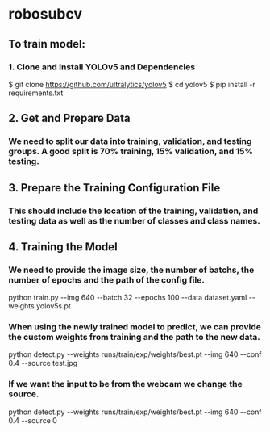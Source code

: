 # robosubcv

## To train model:

### 1. Clone and Install YOLOv5 and Dependencies

$ git clone https://github.com/ultralytics/yolov5
$ cd yolov5
$ pip install -r requirements.txt

## 2. Get and Prepare Data
### We need to split our data into training, validation, and testing groups. A good split is 70% training, 15% validation, and 15% testing. 

## 3. Prepare the Training Configuration File
### This should include the location of the training, validation, and testing data as well as the number of classes and class names.

## 4. Training the Model
### We need to provide the image size, the number of batchs, the number of epochs and the path of the config file.

python train.py --img 640 --batch 32 --epochs 100 --data dataset.yaml --weights yolov5s.pt

### When using the newly trained model to predict, we can provide the custom weights from training and the path to the new data.

python detect.py --weights runs/train/exp/weights/best.pt --img 640 --conf 0.4 --source test.jpg

### If we want the input to be from the webcam we change the source.

python detect.py --weights runs/train/exp/weights/best.pt --img 640 --conf 0.4 --source 0
